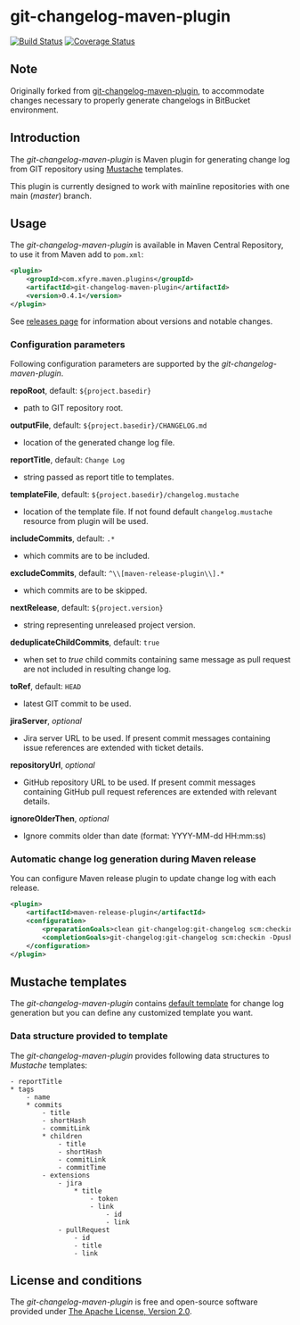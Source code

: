 # git-changelog-maven-plugin

[![Build Status](https://travis-ci.org/xfyre/git-changelog-maven-plugin.svg?branch=master)](https://travis-ci.org/xfyre/git-changelog-maven-plugin) 
[![Coverage Status](https://coveralls.io/repos/github/xfyre/git-changelog-maven-plugin/badge.svg?branch=master)](https://coveralls.io/github/xfyre/git-changelog-maven-plugin?branch=master)


## Note

Originally forked from [git-changelog-maven-plugin](https://github.com/jakubplichta/git-changelog-maven-plugin), to
accommodate changes necessary to properly generate changelogs in BitBucket environment.

## Introduction

The _git-changelog-maven-plugin_ is Maven plugin for generating change log from GIT repository using [Mustache](http://mustache.github.io/)
templates.

This plugin is currently designed to work with mainline repositories with one main (_master_) branch.

## Usage

The _git-changelog-maven-plugin_ is available in Maven Central Repository, to use it from Maven add to `pom.xml`:

```xml
<plugin>
    <groupId>com.xfyre.maven.plugins</groupId>
    <artifactId>git-changelog-maven-plugin</artifactId>
    <version>0.4.1</version>
</plugin>
```

See [releases page](https://github.com/xfyre/git-changelog-maven-plugin/releases) for information about versions
and notable changes.

### Configuration parameters

Following configuration parameters are supported by the _git-changelog-maven-plugin_.

**repoRoot**, default: `${project.basedir}`
* path to GIT repository root.

**outputFile**, default: `${project.basedir}/CHANGELOG.md`
* location of the generated change log file.

**reportTitle**, default: `Change Log`
* string passed as report title to templates.

**templateFile**, default: `${project.basedir}/changelog.mustache`
* location of the template file. If not found default `changelog.mustache` resource from plugin will be used.

**includeCommits**, default: `.*`
* which commits are to be included.

**excludeCommits**, default: `^\\[maven-release-plugin\\].*`
* which commits are to be skipped.

**nextRelease**, default: `${project.version}`
* string representing unreleased project version.

**deduplicateChildCommits**, default: `true`
* when set to _true_ child commits containing same message as pull request are not included in resulting change log.

**toRef**, default: `HEAD`
* latest GIT commit to be used.

**jiraServer**, _optional_
* Jira server URL to be used. If present commit messages containing issue references are extended with ticket details.  

**repositoryUrl**, _optional_
* GitHub repository URL to be used. If present commit messages containing GitHub pull request references are extended
with relevant details.

**ignoreOlderThen**, _optional_
* Ignore commits older than date (format: YYYY-MM-dd HH:mm:ss)

### Automatic change log generation during Maven release

You can configure Maven release plugin to update change log with each release. 

```xml
<plugin>
    <artifactId>maven-release-plugin</artifactId>
    <configuration>
        <preparationGoals>clean git-changelog:git-changelog scm:checkin -DpushChanges=false -Dincludes=CHANGELOG.md -Dmessage="[maven-release-plugin] Update CHANGELOG.md" verify</preparationGoals>
        <completionGoals>git-changelog:git-changelog scm:checkin -DpushChanges=false -Dincludes=CHANGELOG.md -Dmessage="[maven-release-plugin] Update CHANGELOG.md"</completionGoals>
    </configuration>
</plugin>
```

## Mustache templates

The _git-changelog-maven-plugin_ contains [default template](src/main/resources/changelog.mustache) for change log
generation but you can define any customized template you want.

### Data structure provided to template

The _git-changelog-maven-plugin_ provides following data structures to _Mustache_ templates:

```
- reportTitle
* tags
    - name
    * commits
        - title
        - shortHash
        - commitLink
        * children
            - title
            - shortHash
            - commitLink
            - commitTime
        - extensions
            - jira
                * title
                    - token
                    - link
                        - id
                        - link
            - pullRequest
                - id
                - title
                - link
```

## License and conditions

The _git-changelog-maven-plugin_ is free and open-source software provided under [The Apache License, Version 2.0](LICENSE).
